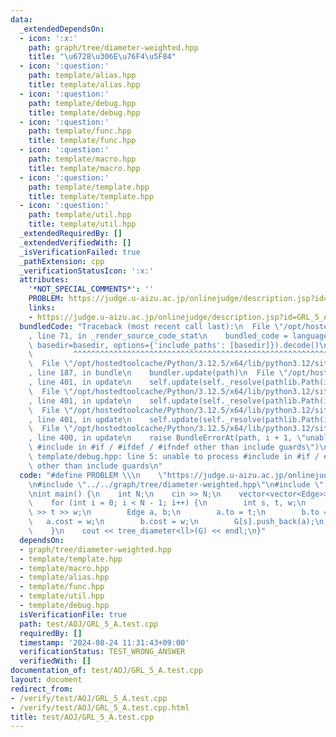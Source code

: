 ```yaml
---
data:
  _extendedDependsOn:
  - icon: ':x:'
    path: graph/tree/diameter-weighted.hpp
    title: "\u6728\u306E\u76F4\u5F84"
  - icon: ':question:'
    path: template/alias.hpp
    title: template/alias.hpp
  - icon: ':question:'
    path: template/debug.hpp
    title: template/debug.hpp
  - icon: ':question:'
    path: template/func.hpp
    title: template/func.hpp
  - icon: ':question:'
    path: template/macro.hpp
    title: template/macro.hpp
  - icon: ':question:'
    path: template/template.hpp
    title: template/template.hpp
  - icon: ':question:'
    path: template/util.hpp
    title: template/util.hpp
  _extendedRequiredBy: []
  _extendedVerifiedWith: []
  _isVerificationFailed: true
  _pathExtension: cpp
  _verificationStatusIcon: ':x:'
  attributes:
    '*NOT_SPECIAL_COMMENTS*': ''
    PROBLEM: https://judge.u-aizu.ac.jp/onlinejudge/description.jsp?id=GRL_5_A
    links:
    - https://judge.u-aizu.ac.jp/onlinejudge/description.jsp?id=GRL_5_A
  bundledCode: "Traceback (most recent call last):\n  File \"/opt/hostedtoolcache/Python/3.12.5/x64/lib/python3.12/site-packages/onlinejudge_verify/documentation/build.py\"\
    , line 71, in _render_source_code_stat\n    bundled_code = language.bundle(stat.path,\
    \ basedir=basedir, options={'include_paths': [basedir]}).decode()\n          \
    \         ^^^^^^^^^^^^^^^^^^^^^^^^^^^^^^^^^^^^^^^^^^^^^^^^^^^^^^^^^^^^^^^^^^^^^^^^^^^^^^^^^\n\
    \  File \"/opt/hostedtoolcache/Python/3.12.5/x64/lib/python3.12/site-packages/onlinejudge_verify/languages/cplusplus.py\"\
    , line 187, in bundle\n    bundler.update(path)\n  File \"/opt/hostedtoolcache/Python/3.12.5/x64/lib/python3.12/site-packages/onlinejudge_verify/languages/cplusplus_bundle.py\"\
    , line 401, in update\n    self.update(self._resolve(pathlib.Path(included), included_from=path))\n\
    \  File \"/opt/hostedtoolcache/Python/3.12.5/x64/lib/python3.12/site-packages/onlinejudge_verify/languages/cplusplus_bundle.py\"\
    , line 401, in update\n    self.update(self._resolve(pathlib.Path(included), included_from=path))\n\
    \  File \"/opt/hostedtoolcache/Python/3.12.5/x64/lib/python3.12/site-packages/onlinejudge_verify/languages/cplusplus_bundle.py\"\
    , line 401, in update\n    self.update(self._resolve(pathlib.Path(included), included_from=path))\n\
    \  File \"/opt/hostedtoolcache/Python/3.12.5/x64/lib/python3.12/site-packages/onlinejudge_verify/languages/cplusplus_bundle.py\"\
    , line 400, in update\n    raise BundleErrorAt(path, i + 1, \"unable to process\
    \ #include in #if / #ifdef / #ifndef other than include guards\")\nonlinejudge_verify.languages.cplusplus_bundle.BundleErrorAt:\
    \ template/debug.hpp: line 5: unable to process #include in #if / #ifdef / #ifndef\
    \ other than include guards\n"
  code: "#define PROBLEM \\\n    \"https://judge.u-aizu.ac.jp/onlinejudge/description.jsp?id=GRL_5_A\"\
    \n#include \"../../graph/tree/diameter-weighted.hpp\"\n#include \"../../template/template.hpp\"\
    \nint main() {\n    int N;\n    cin >> N;\n    vector<vector<Edge>> G(N, vector<Edge>(0));\n\
    \    for (int i = 0; i < N - 1; i++) {\n        int s, t, w;\n        cin >> s\
    \ >> t >> w;\n        Edge a, b;\n        a.to = t;\n        b.to = s;\n     \
    \   a.cost = w;\n        b.cost = w;\n        G[s].push_back(a);\n        G[t].push_back(b);\n\
    \    }\n    cout << tree_diameter<ll>(G) << endl;\n}"
  dependsOn:
  - graph/tree/diameter-weighted.hpp
  - template/template.hpp
  - template/macro.hpp
  - template/alias.hpp
  - template/func.hpp
  - template/util.hpp
  - template/debug.hpp
  isVerificationFile: true
  path: test/AOJ/GRL_5_A.test.cpp
  requiredBy: []
  timestamp: '2024-08-24 11:31:43+09:00'
  verificationStatus: TEST_WRONG_ANSWER
  verifiedWith: []
documentation_of: test/AOJ/GRL_5_A.test.cpp
layout: document
redirect_from:
- /verify/test/AOJ/GRL_5_A.test.cpp
- /verify/test/AOJ/GRL_5_A.test.cpp.html
title: test/AOJ/GRL_5_A.test.cpp
---
```

